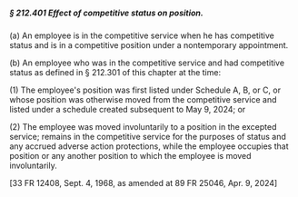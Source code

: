 ##### § 212.401 Effect of competitive status on position. #####

(a) An employee is in the competitive service when he has competitive status and is in a competitive position under a nontemporary appointment.

(b) An employee who was in the competitive service and had competitive status as defined in § 212.301 of this chapter at the time:

(1) The employee's position was first listed under Schedule A, B, or C, or whose position was otherwise moved from the competitive service and listed under a schedule created subsequent to May 9, 2024; or

(2) The employee was moved involuntarily to a position in the excepted service; remains in the competitive service for the purposes of status and any accrued adverse action protections, while the employee occupies that position or any another position to which the employee is moved involuntarily.

[33 FR 12408, Sept. 4, 1968, as amended at 89 FR 25046, Apr. 9, 2024]
